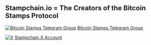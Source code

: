 ## Stampchain.io = The Creators of the Bitcoin Stamps Protocol ##


[![Bitcoin Stamps Telegram Group](https://upload.wikimedia.org/wikipedia/commons/thumb/8/82/Telegram_logo.svg/20px-Telegram_logo.svg.png)](https://t.me/BitcoinStamps) [Bitcoin Stamps Telegram Group](https://t.me/BitcoinStamps)

[![X](https://upload.wikimedia.org/wikipedia/commons/archive/c/ce/20230816012001%21X_logo_2023.svg)](https://x.com/Stampchain) [Stampchain X Account](https://x.com/Stampchain)
